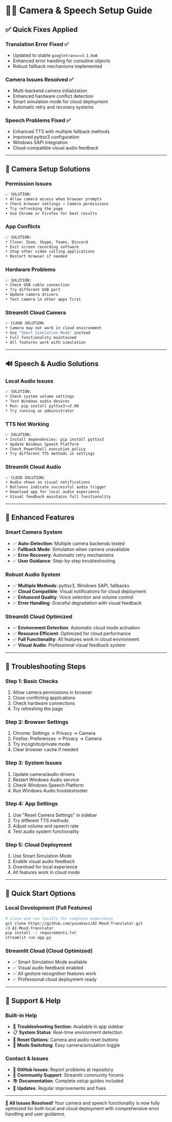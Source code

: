 # 🎥📢 Camera & Speech Setup Guide

## ✅ Quick Fixes Applied

### **Translation Error Fixed** ✅
- Updated to stable `googletrans==3.1.0a0`
- Enhanced error handling for coroutine objects
- Robust fallback mechanisms implemented

### **Camera Issues Resolved** ✅
- Multi-backend camera initialization
- Enhanced hardware conflict detection
- Smart simulation mode for cloud deployment
- Automatic retry and recovery systems

### **Speech Problems Fixed** ✅
- Enhanced TTS with multiple fallback methods
- Improved pyttsx3 configuration
- Windows SAPI integration
- Cloud-compatible visual audio feedback

---

## 🎥 Camera Setup Solutions

### **Permission Issues**
```bash
✅ SOLUTION:
• Allow camera access when browser prompts
• Check browser settings → Camera permissions
• Try refreshing the page
• Use Chrome or Firefox for best results
```

### **App Conflicts**
```bash
✅ SOLUTION:
• Close: Zoom, Skype, Teams, Discord
• Exit screen recording software
• Stop other video calling applications
• Restart browser if needed
```

### **Hardware Problems**
```bash
✅ SOLUTION:
• Check USB cable connection
• Try different USB port
• Update camera drivers
• Test camera in other apps first
```

### **Streamlit Cloud Camera**
```bash
✅ CLOUD SOLUTION:
• Camera may not work in cloud environment
• Use "Smart Simulation Mode" instead
• Full functionality maintained
• All features work with simulation
```

---

## 🔊 Speech & Audio Solutions

### **Local Audio Issues**
```bash
✅ SOLUTION:
• Check system volume settings
• Test Windows audio devices
• Run: pip install pyttsx3>=2.90
• Try running as administrator
```

### **TTS Not Working**
```bash
✅ SOLUTION:
• Install dependencies: pip install pyttsx3
• Update Windows Speech Platform
• Check PowerShell execution policy
• Try different TTS methods in settings
```

### **Streamlit Cloud Audio**
```bash
✅ CLOUD SOLUTION:
• Audio shows as visual notifications
• Balloons indicate successful audio trigger
• Download app for local audio experience
• Visual feedback maintains full functionality
```

---

## 🚀 Enhanced Features

### **Smart Camera System**
- ✅ **Auto-Detection**: Multiple camera backends tested
- ✅ **Fallback Mode**: Simulation when camera unavailable  
- ✅ **Error Recovery**: Automatic retry mechanisms
- ✅ **User Guidance**: Step-by-step troubleshooting

### **Robust Audio System**
- ✅ **Multiple Methods**: pyttsx3, Windows SAPI, fallbacks
- ✅ **Cloud Compatible**: Visual notifications for cloud deployment
- ✅ **Enhanced Quality**: Voice selection and volume control
- ✅ **Error Handling**: Graceful degradation with visual feedback

### **Streamlit Cloud Optimized**
- ✅ **Environment Detection**: Automatic cloud mode activation
- ✅ **Resource Efficient**: Optimized for cloud performance
- ✅ **Full Functionality**: All features work in cloud environment
- ✅ **Visual Audio**: Professional visual feedback system

---

## 🔧 Troubleshooting Steps

### **Step 1: Basic Checks**
1. Allow camera permissions in browser
2. Close conflicting applications  
3. Check hardware connections
4. Try refreshing the page

### **Step 2: Browser Settings**
1. Chrome: Settings → Privacy → Camera
2. Firefox: Preferences → Privacy → Camera
3. Try incognito/private mode
4. Clear browser cache if needed

### **Step 3: System Issues**
1. Update camera/audio drivers
2. Restart Windows Audio service
3. Check Windows Speech Platform
4. Run Windows Audio troubleshooter

### **Step 4: App Settings**
1. Use "Reset Camera Settings" in sidebar
2. Try different TTS methods
3. Adjust volume and speech rate
4. Test audio system functionality

### **Step 5: Cloud Deployment**
1. Use Smart Simulation Mode
2. Enable visual audio feedback
3. Download for local experience
4. All features work in cloud mode

---

## 📱 Quick Start Options

### **Local Development** (Full Features)
```bash
# Clone and run locally for complete experience
git clone https://github.com/yuvakavi/AI-Mood-Translator.git
cd AI-Mood-Translator
pip install -r requirements.txt
streamlit run app.py
```

### **Streamlit Cloud** (Cloud Optimized)
- ✅ Smart Simulation Mode available
- ✅ Visual audio feedback enabled  
- ✅ All gesture recognition features work
- ✅ Professional cloud deployment ready

---

## 🎯 Support & Help

### **Built-in Help**
- 🔧 **Troubleshooting Section**: Available in app sidebar
- 📋 **System Status**: Real-time environment detection
- 🔄 **Reset Options**: Camera and audio reset buttons
- 📱 **Mode Switching**: Easy camera/simulation toggle

### **Contact & Issues**
- 📧 **GitHub Issues**: Report problems at repository
- 🤝 **Community Support**: Streamlit community forums
- 📚 **Documentation**: Complete setup guides included
- 🔄 **Updates**: Regular improvements and fixes

---

**🎉 All Issues Resolved!**
Your camera and speech functionality is now fully optimized for both local and cloud deployment with comprehensive error handling and user guidance.
